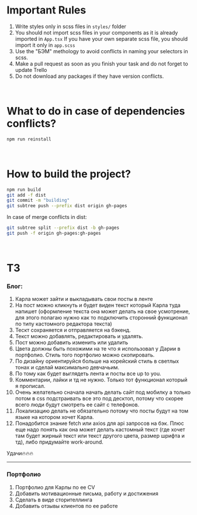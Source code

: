# Important Rules
1. Write styles only in scss files in ```styles/``` folder
2. You should not import scss files in your components as it is already imported in ```App.tsx``` If you have your own separate scss file, you should import it only in ```app.scss```
3. Use the "БЭМ" methology to avoid conflicts in naming your selectors in scss.
4. Make a pull request as soon as you finish your task and do not forget to update Trello
5. Do not download any packages if they have version conflicts.

<br />

# What to do in case of dependencies conflicts?
```bash
npm run reinstall
```

<br />

# How to build the project?

```bash
npm run build
git add -f dist
git commit -m "building"
git subtree push --prefix dist origin gh-pages 
```

In case of merge conflicts in dist:
```bash
git subtree split --prefix dist -b gh-pages
git push -f origin gh-pages:gh-pages
```
<br>

# ТЗ
### Блог:
1. Карла может зайти и выкладывать свои посты в ленте
2. На пост можно кликнуть и будет виден текст который Карла туда напишет (оформление текста она может делать на свое усмотрение, для этого полагаю нужно как то подключить сторонний функционал по типу кастомного редактора текста)
3. Тескт сохраняется и отправляется на бэкенд.
4. Текст можно добавлять, редактировать и удалять.
5. Пост можно добавить изменить или удалить
6. Цвета должны быть похожими на те что я использовал у Дарии в портфолио. Стиль того портфолио можно скопировать.
7. По дизайну ориентируйся больше на корейский стиль в светлых тонах и сделай максимально девчачьим.
8. По тому как будет выглядеть лента и посты все up to you.
9. Комментарии, лайки и тд не нужно. Только тот функционал который я прописал.
10. Очень желательно сначала начать делать сайт под мобилку а только потом в css подстраивать все это под десктоп, потому что скорее всего люди будут смотреть ее сайт с телефонов.
11. Локализацию делать не обязательно потому что посты будут на том языке на котором хочет Карла.
12. Понадобится знание fetch или axios для api запросов на бэк. Плюс еще надо понять как она может делать кастомный текст (где хочет там будет жирный текст или текст другого цвета, размер шрифта и тд), либо придумайте work-around.

Удачи🔥🔥🔥

<hr>

### Портфолио
1. Портфолио для Карлы по ее CV
2. Добавить мотивационные письма, работу и достижения
3. Сделать в виде сторителлинга
4. Добавить отзывы клиентов по ее работе